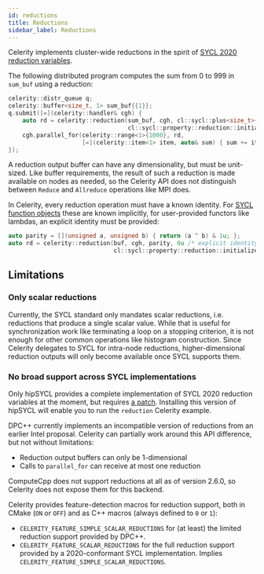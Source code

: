 ```yaml
---
id: reductions
title: Reductions
sidebar_label: Reductions
---
```


Celerity implements cluster-wide reductions in the spirit of
[SYCL 2020 reduction variables](https://www.khronos.org/registry/SYCL/specs/sycl-2020/html/sycl-2020.html#sec:reduction).

The following distributed program computes the sum from 0 to 999 in `sum_buf` using a reduction:

```c++
celerity::distr_queue q;
celerity::buffer<size_t, 1> sum_buf{{1}};
q.submit([=](celerity::handler& cgh) {
    auto rd = celerity::reduction(sum_buf, cgh, cl::sycl::plus<size_t>{},
                                  cl::sycl::property::reduction::initialize_to_identity{});
    cgh.parallel_for(celerity::range<1>{1000}, rd,
                     [=](celerity::item<1> item, auto& sum) { sum += item.get_id(0); });
});
```

A reduction output buffer can have any dimensionality, but must be unit-sized. Like buffer requirements, the result of
such a reduction is made available on nodes as needed, so the Celerity API does not distinguish between `Reduce` and
`Allreduce` operations like MPI does.

In Celerity, every reduction operation must have a known identity. For
[SYCL function objects](https://www.khronos.org/registry/SYCL/specs/sycl-2020/html/sycl-2020.html#sec:function-objects)
these are known implicitly, for user-provided functors like lambdas, an explicit identity must be provided:

```c++
auto parity = [](unsigned a, unsigned b) { return (a ^ b) & 1u; };
auto rd = celerity::reduction(buf, cgh, parity, 0u /* explicit identity */,
                              cl::sycl::property::reduction::initialize_to_identity{});
```

## Limitations

### Only scalar reductions

Currently, the SYCL standard only mandates scalar reductions, i.e. reductions that produce a single scalar value.
While that is useful for synchronization work like terminating a loop on a stopping criterion, it is not enough for
other common operations like histogram construction. Since Celerity delegates to SYCL for intra-node reductions,
higher-dimensional reduction outputs will only become available once SYCL supports them.

### No broad support across SYCL implementations

Only hipSYCL provides a complete implementation of SYCL 2020 reduction variables at the moment, but
requires [a patch](https://github.com/illuhad/hipSYCL/pull/578). Installing this version of hipSYCL will
enable you to run the `reduction` Celerity example.

DPC++ currently implements an incompatible version of reductions from an earlier Intel proposal.
Celerity can partially work around this API difference, but not without limitations:

- Reduction output buffers can only be 1-dimensional
- Calls to `parallel_for` can receive at most one reduction

ComputeCpp does not support reductions at all as of version 2.6.0, so Celerity does not expose them for this backend.

Celerity provides feature-detection macros for reduction support, both in CMake (`ON` or `OFF`) and
as C++ macros (always defined to `0` or `1`):

- `CELERITY_FEATURE_SIMPLE_SCALAR_REDUCTIONS` for (at least) the limited reduction support provided
  by DPC++.
- `CELERITY_FEATURE_SCALAR_REDUCTIONS` for the full reduction support provided by a 2020-conformant
  SYCL implementation. Implies `CELERITY_FEATURE_SIMPLE_SCALAR_REDUCTIONS`.
